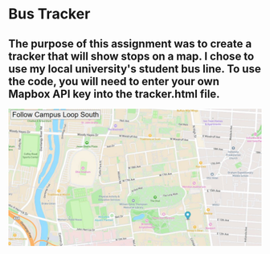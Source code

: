 # Bus Tracker
## The purpose of this assignment was to create a tracker that will show stops on a map. I chose to use my local university's student bus line. To use the code, you will need to enter your own Mapbox API key into the tracker.html file.
<img src="overview.jpg">
